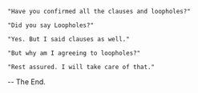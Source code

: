     "Have you confirmed all the clauses and loopholes?"

    "Did you say Loopholes?"

    "Yes. But I said clauses as well."

    "But why am I agreeing to loopholes?"

    "Rest assured. I will take care of that."

-- The End.